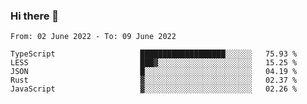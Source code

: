 ### Hi there 👋

<!--START_SECTION:waka-->

```text
From: 02 June 2022 - To: 09 June 2022

TypeScript                   ███████████████████░░░░░░   75.93 %
LESS                         ███▓░░░░░░░░░░░░░░░░░░░░░   15.25 %
JSON                         █░░░░░░░░░░░░░░░░░░░░░░░░   04.19 %
Rust                         ▓░░░░░░░░░░░░░░░░░░░░░░░░   02.37 %
JavaScript                   ▓░░░░░░░░░░░░░░░░░░░░░░░░   02.26 %
```

<!--END_SECTION:waka-->

<!--
**jtaox/jtaox** is a ✨ _special_ ✨ repository because its `README.md` (this file) appears on your GitHub profile.

Here are some ideas to get you started:

- 🔭 I’m currently working on ...
- 🌱 I’m currently learning ...
- 👯 I’m looking to collaborate on ...
- 🤔 I’m looking for help with ...
- 💬 Ask me about ...
- 📫 How to reach me: ...
- 😄 Pronouns: ...
- ⚡ Fun fact: ...
-->
